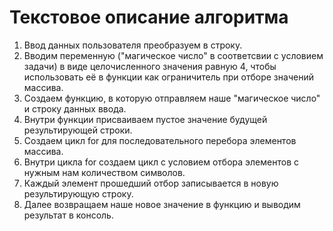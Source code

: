 # Текстовое описание алгоритма
1. Ввод данных пользователя преобразуем в строку.
2. Вводим переменную ("магическое число" в соответсвии с условием задачи) в виде целочисленного значения равную 4, чтобы использовать её в функции как ограничитель при отборе значений массива.
3. Создаем функцию, в которую отправляем наше "магическое число" и строку данных ввода.
4. Внутри функции присваиваем пустое значение будущей результирующей строки.
5. Создаем цикл for для последовательного перебора элементов массива.
6. Внутри цикла for создаем цикл с условием отбора элементов с нужным нам количеством символов.
7. Каждый элемент прошедший отбор записывается в новую результирующую строку.
8. Далее возвращаем наше новое значение в функцию и выводим результат в консоль.
